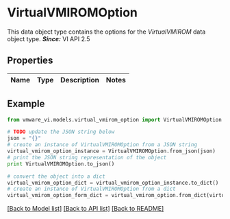 # VirtualVMIROMOption

This data object type contains the options for the *VirtualVMIROM* data object type.  ***Since:*** VI API 2.5 

## Properties
Name | Type | Description | Notes
------------ | ------------- | ------------- | -------------

## Example

```python
from vmware_vi.models.virtual_vmirom_option import VirtualVMIROMOption

# TODO update the JSON string below
json = "{}"
# create an instance of VirtualVMIROMOption from a JSON string
virtual_vmirom_option_instance = VirtualVMIROMOption.from_json(json)
# print the JSON string representation of the object
print VirtualVMIROMOption.to_json()

# convert the object into a dict
virtual_vmirom_option_dict = virtual_vmirom_option_instance.to_dict()
# create an instance of VirtualVMIROMOption from a dict
virtual_vmirom_option_form_dict = virtual_vmirom_option.from_dict(virtual_vmirom_option_dict)
```
[[Back to Model list]](../README.md#documentation-for-models) [[Back to API list]](../README.md#documentation-for-api-endpoints) [[Back to README]](../README.md)


